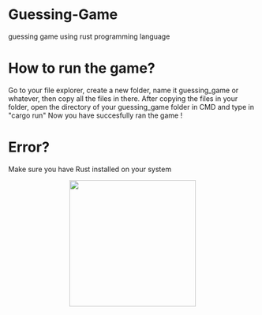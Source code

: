 # Guessing-Game
guessing game using rust programming language


# How to run the game?
Go to your file explorer, create a new folder, name it guessing_game or whatever, then copy all the files in there.
After copying the files in your folder, open the directory of your guessing_game folder in CMD and type in "cargo run"
Now you have succesfully ran the game !


# Error?
Make sure you have Rust installed on your system

<p align="center"><img width="256" height="256" src="https://github.com/HTriv08/picture/blob/main/Screenshot%202024-10-18%20134807.png"></p>
